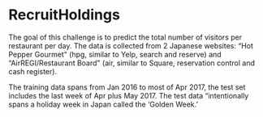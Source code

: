 # RecruitHoldings


The goal of this challenge is to predict the total number of visitors per restaurant per day. 
The data is collected from 2 Japanese websites: “Hot Pepper Gourmet" (hpg, similar to Yelp, search and reserve) and “AirREGI/Restaurant Board" (air, similar to Square, reservation control and cash register). 

The training data spans from Jan 2016 to most of Apr 2017, the test set includes the last week of Apr plus May 2017. The test data “intentionally spans a holiday week in Japan called the ‘Golden Week.’ 
  
